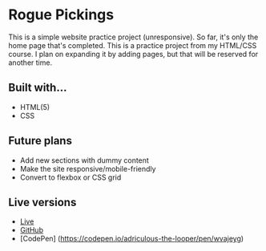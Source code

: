 # Rogue Pickings
This is a simple website practice project (unresponsive). So far, it's only the home page that's completed. This is a practice project from my HTML/CSS course. I plan on expanding it by adding pages, but that will be reserved for another time.

## Built with...
- HTML(5)
- CSS

## Future plans
- Add new sections with dummy content
- Make the site responsive/mobile-friendly
- Convert to flexbox or CSS grid

## Live versions
- [Live](https://adrianne.dev/projects/roguepickings)
- [GitHub](https://github.com/roguepickings)
- [CodePen] (https://codepen.io/adriculous-the-looper/pen/wvajeyg)
